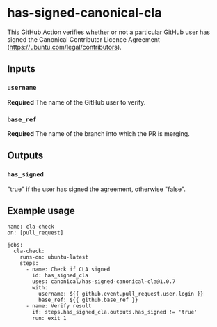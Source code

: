 # has-signed-canonical-cla

This GitHub Action verifies whether or not a particular GitHub user has signed the Canonical Contributor Licence Agreement (https://ubuntu.com/legal/contributors).

## Inputs

### `username`

**Required** The name of the GitHub user to verify.

### `base_ref`

**Required** The name of the branch into which the PR is merging.

## Outputs

### `has_signed`

"true" if the user has signed the agreement, otherwise "false".

## Example usage

```
name: cla-check
on: [pull_request]

jobs:
  cla-check:
    runs-on: ubuntu-latest
    steps:
      - name: Check if CLA signed
        id: has_signed_cla
        uses: canonical/has-signed-canonical-cla@1.0.7
        with:
          username: ${{ github.event.pull_request.user.login }}
          base_ref: ${{ github.base_ref }}
      - name: Verify result
        if: steps.has_signed_cla.outputs.has_signed != 'true'
        run: exit 1
```
